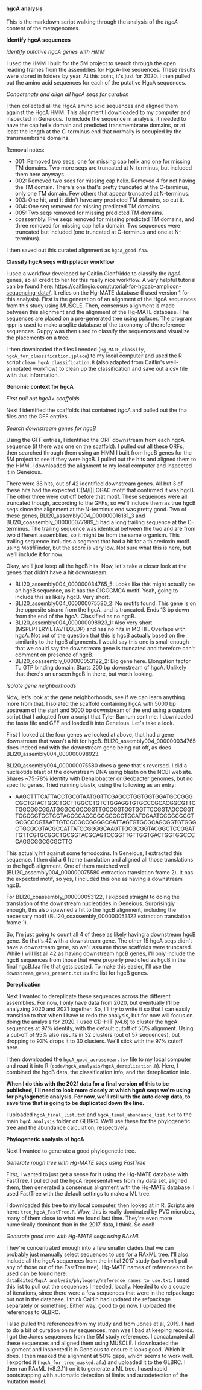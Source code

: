 #### hgcA analysis

This is the markdown script walking through the analysis of the *hgcA* content of the metagenomes.


**Identify hgcA sequences**

*Identify putative hgcA genes with HMM*

I used the HMM I built for the 5M project to search through the open reading frames from the assemblies for HgcA-like sequences.
These results were stored in folders by year.
At this point, it's just for 2020.
I then pulled out the amino acid sequences for each of the putative HgcA sequences.

*Concatenate and align all hgcA seqs for curation*

I then collected all the HgcA amino acid sequences and aligned them against the HgcA HMM.
This alignment I downloaded to my computer and inspected in Geneious.
To include the sequence in analysis, it needed to have the cap helix domain and predicted transmembrane domains, or at least the length at the C-terminus end that normally is occupied by the transmembrane domains.

Removal notes:
- 001: Removed two seqs, one for missing cap helix and one for missing TM domains. Two more seqs are truncated at N-terminus, but included them here anyways.
- 002: Removed two seqs for missing cap helix. Removed 4 for not having the TM domain. There's one that's pretty truncated at the C-terminus, only one TM domain. Few others that appear truncated at N-terminus.
- 003: One hit, and it didn't have any predicted TM domains, so cut it.
- 004: One seq removed for missing predicted TM domains.
- 005: Two seqs removed for missing predicted TM domains.
- coassembly: Five seqs removed for missing predicted TM domains, and three removed for missing cap helix domain. Two sequences were truncated but included (one truncated at C-terminus and one at N-terminus).

I then saved out this curated alignment as `hgcA_good.faa`.



**Classify hgcA seqs with pplacer workflow**

I used a workflow developed by Caitlin Gionfriddo to classify the *hgcA* genes, so all credit to her for this really nice workflow.
A very helpful tutorial can be found here: https://caitlingio.com/tutorial-for-hgcab-amplicon-sequencing-data/.
It relies on the Hg-MATE database (I used version 1 for this analysis).
First is the generation of an alignment of the HgcA sequences from this study using MUSCLE.
Then, consensus alignment is made between this alignment and the alignment of the Hg-MATE database.
The sequences are placed on a pre-generated tree using pplacer.
The program rppr is used to make a sqlite database of the taxonomy of the reference sequences.
Guppy was then used to classify the sequences and visualize the placements on a tree.

I then downloaded the files I needed (`Hg_MATE_classify`, `hgcA_for_classification.jplace`) to my local computer and used the R script `clean_hgcA_classification.R` (also adapted from Caitlin's well-annotated workflow) to clean up the classification and save out a csv file with that information.



**Genomic context for hgcA**

*First pull out hgcA+ scaffolds*

Next I identified the scaffolds that contained *hgcA* and pulled out the fna files and the GFF entries.

*Search downstream genes for hgcB*

Using the GFF entries, I identified the ORF downstream from each hgcA sequence (if there was one on the scaffold).
I pulled out all these ORFs, then searched through them using an HMM I built from hgcB genes for the 5M project to see if they were hgcB.
I pulled out the hits and aligned them to the HMM.
I downloaded the alignment to my local computer and inspected it in Geneious.

There were 38 hits, out of 42 identified downstream genes.
All but 3 of these hits had the expected C(M/I)ECGAC motif that confirmed it was hgcB.
The other three were cut off before that motif.
These sequences were all truncated though, according to the GFFs, so we'll include them as true hgcB seqs since the alignment at the N-terminus end was pretty good.
Two of these genes, BLI20_assembly004_000000016181_3 and BLI20_coassembly_000000077989_5 had a long trailing sequence at the C-terminus.
The trailing sequence was identical between the two and are from two different assemblies, so it might be from the same organism.
This trailing sequence includes a segment that had a hit for a thioredoxin motif using MotifFinder, but the score is very low.
Not sure what this is here, but we'll include it for now.

Okay, we'll just keep all the hgcB hits.
Now, let's take a closer look at the genes that didn't have a hit downstream.
- BLI20_assembly004_000000034765_5: Looks like this might actually be an hgcB sequence, as it has the CIGCGMCA motif. Yeah, going to include this as likely hgcB. Very short.
- BLI20_assembly004_000000075580_2: No motifs found. This gene is on the opposite strand from the hgcA, and is truncated. Ends 13 bp down from the end of the hgcA. Classified as no hgcB.
- BLI20_assembly004_000000098923_1: Also very short (MSPLPTLRYIETAVTLQLDP) and has no hits in MOTIF. Overlaps with hgcA. Not out of the question that this is hgcB actually based on the similarity to the hgcB alignments. I would say this one is small enough that we could say the downstream gene is truncated and therefore can't comment on presence of hgcB.
- BLI20_coassembly_000000053122_2: Big gene here. Elongation factor Tu GTP binding domain. Starts 200 bp downstream of hgcA. Unlikely that there's an unseen hgcB in there, but worth looking.

*Isolate gene neighborhoods*

Now, let's look at the gene neighborhoods, see if we can learn anything more from that.
I isolated the scaffold containing hgcA with 5000 bp upstream of the start and 5000 bp downstream of the end using a custom script that I adopted from a script that Tyler Barnum sent me.
I downloaded the fasta file and GFF and loaded it into Geneious.
Let's take a look.

First I looked at the four genes we looked at above, that had a gene downstream that wasn't a hit for hgcB.
BLI20_assembly004_000000034765 does indeed end with the downstream gene being cut off, as does BLI20_assembly004_000000098923.

BLI20_assembly004_000000075580 does a gene that's reversed.
I did a nucleotide blast of the downstream DNA using blastn on the NCBI website.
Shares ~75-78% identity with Dehalobacter or Geobacter genomes, but no specific genes.
Tried running blastx, using the following as an entry:
- AAGCTTTCATTACCTGCGTAATGGTTCGAGCCTGGTGGTGGATGCCGGGCGCTGTACTGGCTGCTTGGCCTGTCTGGAGGTGTGCCCGCACGGCGTTCTGGCGGCGGATGGGCCGCCGGTTGCCGGTGGTGGTTCCGGTAGCCGGTTGGCGGTGCTGGTAGCCGACCGGCCGGCCTGCATGGAATGCGGCGCCTGCGCCCGTAATTGTCCCGCCGGGGCGATTAGTGTGCGCAGCGGTGTGGGCTGCGCGTACGCCATTATCCGGGGCAAGTTGCGCGGTACGGCTCCGGATTGTTCGTGCGGCTGCGGTACGCAGTCCGGTTGTTGGTGACTGGTGGCCCCAGGCGGCGCGCTTG

This actually hit against some ferrodoxins.
In Geneious, I extracted this sequence.
I then did a 6 frame translation and aligned all those translations to the hgcB alignment.
One of them matched well (BLI20_assembly004_000000075580 extraction translation frame 2).
It has the expected motif, so yes, I included this one as having a downstream hgcB.

For BLI20_coassembly_000000053122, I skipped straight to doing the translation of the downstream nucleotides in Geneious.
Surprisingly enough, this also spawned a hit to the hgcB alignment, including the necessary motif (BLI20_coassembly_000000053122 extraction translation frame 1).

So, I'm just going to count all 4 of these as likely having a downstream hgcB gene.
So that's 42 with a downstream gene.
The other 15 hgcA seqs didn't have a downstream gene, so we'll assume those scaffolds were truncated.
While I will list all 42 as having downstream hgcB genes, I'll only include the hgcB sequences from those that were properly predicted as hgcB in the final hgcB.faa file that gets posted.
To make this easier, I'll use the `downstream_genes_present.txt` as the list for hgcB genes.

**Dereplication**

Next I wanted to dereplicate these sequences across the different assemblies.
For now, I only have data from 2020, but eventually I'll be analyzing 2020 and 2021 together.
So, I'll try to write it so that I can easily transition to that when I have to redo the analysis, but for now will focus on doing the analysis for 2020.
I used CD-HIT (v4.6) to cluster the hgcA sequences at 97% identity, with the default cutoff of 50% alignment.
Using a cut-off of 95% also results in 32 clusters (out of 57 sequences), but dropping to 93% drops it to 30 clusters.
We'll stick with the 97% cutoff here.

I then downloaded the `hgcA_good_acrossYear.tsv` file to my local computer and read it into R (`code/hgcA_analysis/hgcA_dereplication.R`).
Here, I combined the hgcB data, the classification info, and the dereplication info.

**When I do this with the 2021 data for a final version of this to be published, I'll need to look more closely at which hgcA seqs we're using for phylogenetic analysis. For now, we'll roll with the auto derep data, to save time that is going to be duplicated down the line.**

I uploaded `hgcA_final_list.txt` and `hgcA_final_abundance_list.txt` to the main `hgcA_analysis` folder on GLBRC.
We'll use these for the phylogenetic tree and the abundance calculation, respectively.


**Phylogenetic analysis of hgcA**

Next I wanted to generate a good phylogenetic tree.

*Generate rough tree with Hg-MATE seqs using FastTree*

First, I wanted to just get a sense for it using the Hg-MATE database with FastTree.
I pulled out the hgcA representatives from my data set, aligned them, then generated a consensus alignment with the Hg-MATE database.
I used FastTree with the default settings to make a ML tree.

I downloaded this tree to my local computer, then looked at in R.
Scripts are here: `tree_hgcA_FastTree.R`.
Wow, this is really dominated by PVC microbes, many of them close to what we found last time.
They're even more numerically dominant than in the 2017 data, I think.
So cool!


*Generate good tree with Hg-MATE seqs using RAxML*

They're concentrated enough into a few smaller clades that we can probably just manually select sequences to use for a RAxML tree.
I'll also include all the hgcA sequences from the initial 2017 study (so I won't pull any of those out of the FastTree tree).
Hg-MATE names of references to be used can be found here: `dataEdited/hgcA_analysis/phylogeny/reference_names_to_use.txt`.
I used this list to pull out the sequences I needed, locally.
Needed to do a couple of iterations, since there were a few sequences that were in the refpackage but not in the database.
I think Caitlin had updated the refpackage separately or something.
Either way, good to go now.
I uploaded the references to GLBRC.

I also pulled the references from my study and from Jones et al, 2019.
I had to do a bit of curation on my sequences, man was I bad at keeping records.
I got the Jones sequences from the 5M study references.
I concatanated all these sequences and aligned them using MUSCLE.
I downloaded the alignment and inspected it in Geneious to ensure it looks good.
Which it does.
I then masked the alignment at 50% gaps, which seems to work well.
I exported it (`hgcA_for_tree_masked.afa`) and uploaded it to the GLBRC.
I then ran RAxML (v8.2.11) on it to generate a ML tree.
I used rapid bootstrapping with automatic detection of limits and autodetection of the mutation model.
